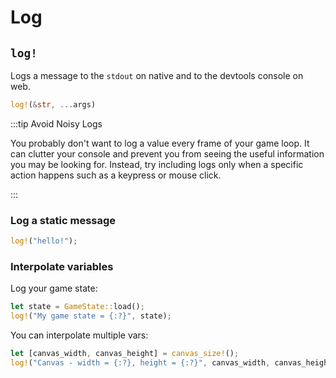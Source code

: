 # Log

## `log!`

Logs a message to the `stdout` on native and to the devtools console on web.

```rust title="turbo::sys"
log!(&str, ...args)
```

:::tip Avoid Noisy Logs

You probably don't want to log a value every frame of your game loop. It can clutter your console and prevent you from seeing the useful information you may be looking for. Instead, try including logs only when a specific action happens such as a keypress or mouse click.

:::

### Log a static message

```rust
log!("hello!");
```

### Interpolate variables

Log your game state:

```rust
let state = GameState::load();
log!("My game state = {:?}", state);
```

You can interpolate multiple vars:

```rust
let [canvas_width, canvas_height] = canvas_size!();
log!("Canvas - width = {:?}, height = {:?}", canvas_width, canvas_height);
```
